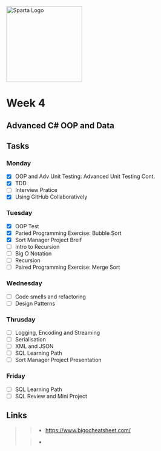 <img src="https://boolerang.co.uk/wp-content/uploads/job-manager-uploads/company_logo/2018/04/SG-Logo-Black.png" alt="Sparta Logo" width="200"/>

# Week 4

## Advanced C# OOP and Data

## Tasks

### Monday
- [x] OOP and Adv Unit Testing: Advanced Unit Testing Cont.
- [x] TDD
- [ ] Interview Pratice
- [x] Using GitHub Collaboratively

### Tuesday

- [x] OOP Test
- [x] Paried Programming Exercise: Bubble Sort
- [x] Sort Manager Project Breif
- [ ] Intro to Recursion
- [ ] Big O Notation
- [ ] Recursion
- [ ] Paired Programming Exercise: Merge Sort

### Wednesday

- [ ] Code smells and refactoring
- [ ] Design Patterns

### Thrusday

- [ ] Logging, Encoding and Streaming
- [ ] Serialisation
- [ ] XML and JSON
- [ ] SQL Learning Path
- [ ] Sort Manager Project Presentation

### Friday

- [ ] SQL Learning Path
- [ ] SQL Review and Mini Project

## Links

>> - https://www.bigocheatsheet.com/
> 
>> - 
>>


